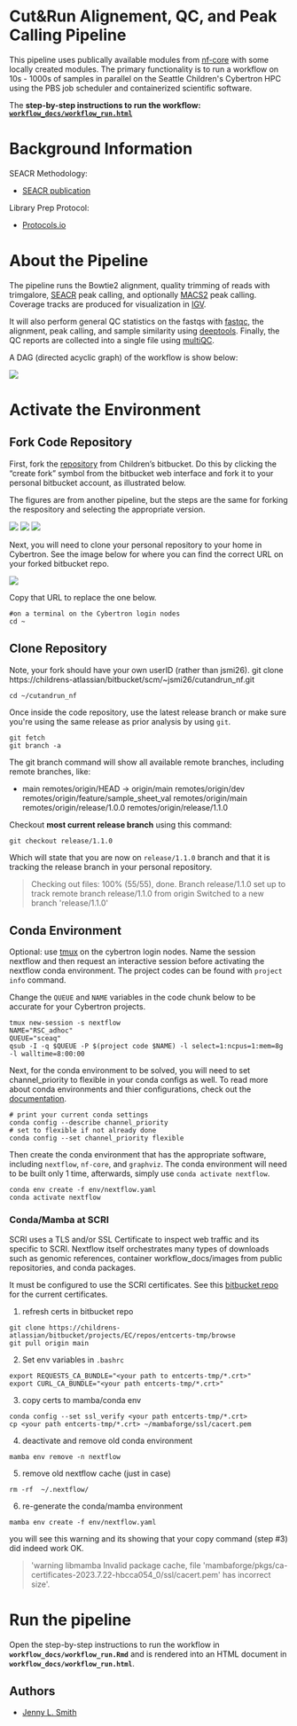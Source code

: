 # Cut&Run Alignement, QC, and Peak Calling Pipeline

This pipeline uses publically available modules from [nf-core](https://nf-co.re/) with some locally created modules. The primary functionality is to run a workflow on 10s - 1000s of samples in parallel on the Seattle Children's Cybertron HPC using the PBS job scheduler and containerized scientific software.

The **step-by-step instructions to run the workflow: [`workflow_docs/workflow_run.html`](workflow_docs/run_workflow.html)**

# Background Information 

SEACR Methodology:

  * [SEACR publication](https://epigeneticsandchromatin.biomedcentral.com/articles/10.1186/s13072-019-0287-4#Abs1)


Library Prep Protocol:

  * [Protocols.io](https://www.protocols.io/view/cut-amp-run-targeted-in-situ-genome-wide-profiling-14egnr4ql5dy/v3?step=113)

# About the Pipeline 

The pipeline runs the Bowtie2 alignment, quality trimming of reads with trimgalore, [SEACR](https://github.com/FredHutch/SEACR) peak calling, and optionally [MACS2](https://github.com/macs3-project/MACS) peak calling. Coverage tracks are produced for visualization in [IGV](https://igv.org/doc/desktop/). 

It will also perform general QC statistics on the fastqs with [fastqc](https://www.bioinformatics.babraham.ac.uk/projects/fastqc/), the alignment, peak calling, and sample similarity using [deeptools](https://deeptools.readthedocs.io/en/develop/). Finally, the QC reports are collected into a single file using [multiQC](https://multiqc.info/).

A DAG (directed acyclic graph) of the workflow is show below:

![](workflow_docs/images/dag.png)


# Activate the Environment

## Fork Code Repository

First, fork the [repository](https://childrens-atlassian/bitbucket/projects/RP/repos/cutandrun_nf/browse) from Children’s bitbucket. Do this by clicking the “create fork” symbol from the bitbucket web interface and fork it to your personal bitbucket account, as illustrated below.

The figures are from another pipeline, but the steps are the same for forking the respository and selecting the appropriate version. 

![](workflow_docs/images/bitbucket_fork1.png)
![](workflow_docs/images/bitbucket_fork2.png)
![](workflow_docs/images/bitbucket_fork3.png)


Next, you will need to clone your personal repository to your home in Cybertron. See the image below for where you can find the correct URL on your forked bitbucket repo. 


![](workflow_docs/images/bitbucket_clone.png)


Copy that URL to replace the one below. 

```
#on a terminal on the Cybertron login nodes
cd ~
```

## Clone Repository

Note, your fork should have your own userID (rather than jsmi26).
git clone https://childrens-atlassian/bitbucket/scm/~jsmi26/cutandrun_nf.git

`cd ~/cutandrun_nf`

Once inside the code repository, use the latest release branch or make sure you're using the same release as prior analysis by using `git`.

```
git fetch
git branch -a
```

The git branch command will show all available remote branches, including remote branches, like:

* main
  remotes/origin/HEAD -> origin/main
  remotes/origin/dev
  remotes/origin/feature/sample_sheet_val
  remotes/origin/main
  remotes/origin/release/1.0.0
  remotes/origin/release/1.1.0
 

Checkout **most current release branch** using this command:

`git checkout release/1.1.0`

Which will state that you are now on `release/1.1.0` branch and that it is tracking the release branch in your personal repository. 

> Checking out files: 100% (55/55), done.
> Branch release/1.1.0 set up to track remote branch release/1.1.0 from origin
> Switched to a new branch 'release/1.1.0'


## Conda Environment

Optional: use [tmux](https://github.com/tmux/tmux/wiki) on the cybertron login nodes. Name the session nextflow and then request an interactive session before activating the nextflow conda environment. The project codes can be found with `project info` command. 

Change the `QUEUE` and `NAME` variables in the code chunk below to be accurate for your Cybertron projects. 

```
tmux new-session -s nextflow
NAME="RSC_adhoc"
QUEUE="sceaq"
qsub -I -q $QUEUE -P $(project code $NAME) -l select=1:ncpus=1:mem=8g -l walltime=8:00:00
```

Next, for the conda environment to be solved, you will need to set channel_priority to flexible in your conda configs as well. To read more about conda environments and thier configurations, check out the [documentation](https://docs.conda.io/projects/conda/en/latest/commands/config.html#conda-config). 

```
# print your current conda settings
conda config --describe channel_priority 
# set to flexible if not already done
conda config --set channel_priority flexible 
```

Then create the conda environment that has the appropriate software, including `nextflow`, `nf-core`, and `graphviz`. The conda environment will need to be built only 1 time, afterwards, simply use `conda activate nextflow`.

```
conda env create -f env/nextflow.yaml
conda activate nextflow
```

### Conda/Mamba at SCRI

SCRI uses a TLS and/or SSL Certificate to inspect web traffic and its specific to SCRI. Nextflow itself orchestrates many types of downloads such as genomic references,  container workflow_docs/images from public repositories, and conda packages. 

It must be configured to use the SCRI certificates. See this [bitbucket repo](https://childrens-atlassian/bitbucket/projects/EC/repos/entcerts-tmp/browse) for the current certificates.

1. refresh certs in bitbucket repo

```
git clone https://childrens-atlassian/bitbucket/projects/EC/repos/entcerts-tmp/browse
git pull origin main
```

2. Set env variables in `.bashrc`

```
export REQUESTS_CA_BUNDLE="<your path to entcerts-tmp/*.crt>"
export CURL_CA_BUNDLE="<your path entcerts-tmp/*.crt>"
```

3. copy certs to mamba/conda env

```
conda config --set ssl_verify <your path entcerts-tmp/*.crt>
cp <your path entcerts-tmp/*.crt> ~/mambaforge/ssl/cacert.pem
```

4. deactivate and remove old conda environment 

`mamba env remove -n nextflow`

5. remove old nextflow cache (just in case)

`rm -rf  ~/.nextflow/`

6. re-generate the conda/mamba environment

`mamba env create -f env/nextflow.yaml`

you will see this warning and its showing that your copy command (step #3) did indeed work OK. 
> 'warning  libmamba Invalid package cache, file 'mambaforge/pkgs/ca-certificates-2023.7.22-hbcca054_0/ssl/cacert.pem' has incorrect size'. 

# Run the pipeline 

Open the step-by-step instructions to run the workflow in **`workflow_docs/workflow_run.Rmd`** and is rendered into an HTML document in **`workflow_docs/workflow_run.html`**. 


## Authors

- [Jenny L. Smith](https://github.com/jennylsmith)
